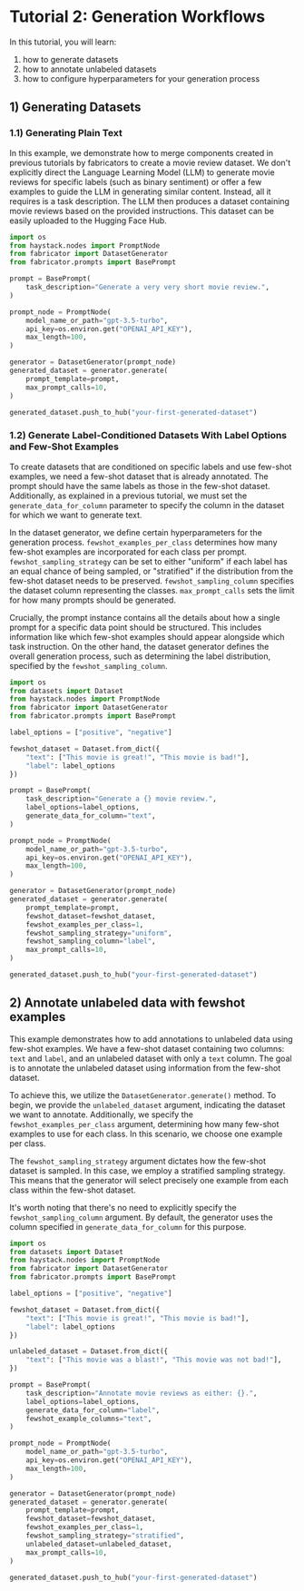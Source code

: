 # Tutorial 2: Generation Workflows

In this tutorial, you will learn:
1. how to generate datasets
2. how to annotate unlabeled datasets
3. how to configure hyperparameters for your generation process

## 1) Generating Datasets

### 1.1) Generating Plain Text

In this example, we demonstrate how to merge components created in previous tutorials by fabricators to create a 
movie review dataset. We don't explicitly direct the Language Learning Model (LLM) to generate movie reviews for 
specific labels (such as binary sentiment) or offer a few examples to guide the LLM in generating similar content. 
Instead, all it requires is a task description. The LLM then produces a dataset containing movie reviews based on the
provided instructions. This dataset can be easily uploaded to the Hugging Face Hub.

```python
import os
from haystack.nodes import PromptNode
from fabricator import DatasetGenerator
from fabricator.prompts import BasePrompt

prompt = BasePrompt(
    task_description="Generate a very very short movie review.",
)

prompt_node = PromptNode(
    model_name_or_path="gpt-3.5-turbo",
    api_key=os.environ.get("OPENAI_API_KEY"),
    max_length=100,
)

generator = DatasetGenerator(prompt_node)
generated_dataset = generator.generate(
    prompt_template=prompt,
    max_prompt_calls=10,
)

generated_dataset.push_to_hub("your-first-generated-dataset")
```

### 1.2) Generate Label-Conditioned Datasets With Label Options and Few-Shot Examples
To create datasets that are conditioned on specific labels and use few-shot examples, 
we need a few-shot dataset that is already annotated. The prompt should have the same labels as those in the few-shot 
dataset. Additionally, as explained in a previous tutorial, we must set the `generate_data_for_column` 
parameter to specify the column in the dataset for which we want to generate text.

In the dataset generator, we define certain hyperparameters for the generation process. `fewshot_examples_per_class` 
determines how many few-shot examples are incorporated for each class per prompt. `fewshot_sampling_strategy`
can be set to either "uniform" if each label has an equal chance of being sampled, 
or "stratified" if the distribution from the few-shot dataset needs to be preserved. 
`fewshot_sampling_column` specifies the dataset column representing the classes. `max_prompt_calls`
sets the limit for how many prompts should be generated.

Crucially, the prompt instance contains all the details about how a single prompt for a specific data point should 
be structured. This includes information like which few-shot examples should appear alongside which task instruction. 
On the other hand, the dataset generator defines the overall generation process, 
such as determining the label distribution, specified by the `fewshot_sampling_column`.

```python
import os
from datasets import Dataset
from haystack.nodes import PromptNode
from fabricator import DatasetGenerator
from fabricator.prompts import BasePrompt

label_options = ["positive", "negative"]

fewshot_dataset = Dataset.from_dict({
    "text": ["This movie is great!", "This movie is bad!"],
    "label": label_options
})

prompt = BasePrompt(
    task_description="Generate a {} movie review.",
    label_options=label_options,
    generate_data_for_column="text",
)

prompt_node = PromptNode(
    model_name_or_path="gpt-3.5-turbo",
    api_key=os.environ.get("OPENAI_API_KEY"),
    max_length=100,
)

generator = DatasetGenerator(prompt_node)
generated_dataset = generator.generate(
    prompt_template=prompt,
    fewshot_dataset=fewshot_dataset,
    fewshot_examples_per_class=1,
    fewshot_sampling_strategy="uniform",
    fewshot_sampling_column="label",
    max_prompt_calls=10,
)

generated_dataset.push_to_hub("your-first-generated-dataset")
```

## 2) Annotate unlabeled data with fewshot examples

This example demonstrates how to add annotations to unlabeled data using few-shot examples. We have a few-shot dataset containing two columns: `text` and `label`, and an unlabeled dataset with only a `text` column. The goal is to annotate the unlabeled dataset using information from the few-shot dataset.

To achieve this, we utilize the `DatasetGenerator.generate()` method. To begin, we provide the `unlabeled_dataset` argument, indicating the dataset we want to annotate. Additionally, we specify the `fewshot_examples_per_class` argument, determining how many few-shot examples to use for each class. In this scenario, we choose one example per class.

The `fewshot_sampling_strategy` argument dictates how the few-shot dataset is sampled. In this case, we employ a stratified sampling strategy. This means that the generator will select precisely one example from each class within the few-shot dataset.

It's worth noting that there's no need to explicitly specify the `fewshot_sampling_column` argument. By default, the generator uses the column specified in `generate_data_for_column` for this purpose.

```python
import os
from datasets import Dataset
from haystack.nodes import PromptNode
from fabricator import DatasetGenerator
from fabricator.prompts import BasePrompt

label_options = ["positive", "negative"]

fewshot_dataset = Dataset.from_dict({
    "text": ["This movie is great!", "This movie is bad!"],
    "label": label_options
})

unlabeled_dataset = Dataset.from_dict({
    "text": ["This movie was a blast!", "This movie was not bad!"],
})

prompt = BasePrompt(
    task_description="Annotate movie reviews as either: {}.",
    label_options=label_options,
    generate_data_for_column="label",
    fewshot_example_columns="text",
)

prompt_node = PromptNode(
    model_name_or_path="gpt-3.5-turbo",
    api_key=os.environ.get("OPENAI_API_KEY"),
    max_length=100,
)

generator = DatasetGenerator(prompt_node)
generated_dataset = generator.generate(
    prompt_template=prompt,
    fewshot_dataset=fewshot_dataset,
    fewshot_examples_per_class=1,
    fewshot_sampling_strategy="stratified",
    unlabeled_dataset=unlabeled_dataset,
    max_prompt_calls=10,
)

generated_dataset.push_to_hub("your-first-generated-dataset")
```
